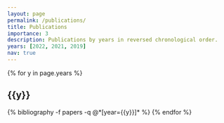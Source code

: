 ```yaml
---
layout: page
permalink: /publications/
title: Publications
importance: 3
description: Publications by years in reversed chronological order.
years: [2022, 2021, 2019]
nav: true
---
```


<div class="publications">

{% for y in page.years %}
  <h2 class="year">{{y}}</h2>
  {% bibliography -f papers -q @*[year={{y}}]* %}
{% endfor %}

</div>
